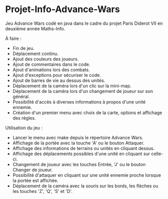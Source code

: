 # Projet-Info-Advance-Wars
Jeu Advance Wars codé en java dans le cadre du projet Paris Diderot VII en deuxième année Maths-Info.

À faire :
- Fin de jeu.
- Déplacement continu.
- Ajout des couleurs des joueurs.
- Ajout de commentaires dans le code.
- Ajout d'animations lors des combats.
- Ajout d'exceptions pour sécuriser le code.
- Ajout de barres de vie au dessus des unités.
- Déplacement de la caméra lors d'un clic sur la mini-map.
- Déplacement de la caméra lors d'un changement de joueur sur son général.
- Possibilité d'accès à diverses informations à propos d'une unité ennemie.
- Création d'un premier menu avec choix de la carte, options et affichage des règles.

Utilisation du jeu :
- Lancer le menu avec make depuis le répertoire Advance Wars.
- Affichage de la portée avec la touche 'A' ou le bouton Attaquer.
- Affichage des informations de terrains ou unités en cliquant dessus.
- Affichage des déplacements possibles d'une unité en cliquant sur celle-ci.
- Changement de joueur avec les touches Entrée, 'J' ou le bouton Changer de joueur.
- Possibilité d'attaquer en cliquant sur une unité ennemie proche lorsque la portée est affichée.
- Déplacement de la caméra avec la souris sur les bords, les flèches ou les touches 'Z', 'Q', 'S' et 'D'.
